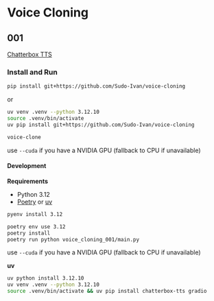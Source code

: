 # Voice Cloning

## 001

[Chatterbox TTS](https://github.com/resemble-ai/chatterbox)

### Install and Run

```bash
pip install git+https://github.com/Sudo-Ivan/voice-cloning
```

or

```bash
uv venv .venv --python 3.12.10
source .venv/bin/activate
uv pip install git+https://github.com/Sudo-Ivan/voice-cloning
```

```bash
voice-clone
```

use `--cuda` if you have a NVIDIA GPU (fallback to CPU if unavailable)

#### Development

**Requirements**
- Python 3.12
- [Poetry](https://python-poetry.org/docs/#installation) or [uv](https://docs.astral.sh/uv/)

```bash
pyenv install 3.12
```

```bash
poetry env use 3.12
poetry install
poetry run python voice_cloning_001/main.py 
```

use `--cuda` if you have a NVIDIA GPU (fallback to CPU if unavailable)

**uv**

```bash
uv python install 3.12.10
uv venv .venv --python 3.12.10
source .venv/bin/activate && uv pip install chatterbox-tts gradio
```